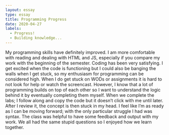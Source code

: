 ```yaml
---
layout: essay
type: essay
title: Programming Progress
date: 2020-04-27
labels:
  - Progress!
  - Building knowledge...
---
```


My programming skills have definitely improved. I am more comfortable with reading and dealing with HTML and JS, especially if you compare my work with the beginning of the semester. Coding has been very satisfying. I get excited when the code is functioning but I could also be banging the walls when I get stuck, so my enthusiasm for programming can be considered high. When I do get stuck on WODs or assignments it is hard to not look for help or watch the screencast. However, I know that a lot of programming builds on top of each other so I want to understand the logic behind it by eventually completing them myself.  When we complete the labs; I follow along and copy the code but it doesn’t click with me until later. After I review it, the concept is then stuck in my head. I feel like I’m as ready as I can be moving forward; with the only particular struggle I had was syntax. The class was helpful to have some feedback and output with my work. We all had the same stupid questions so I enjoyed how we learn together.
